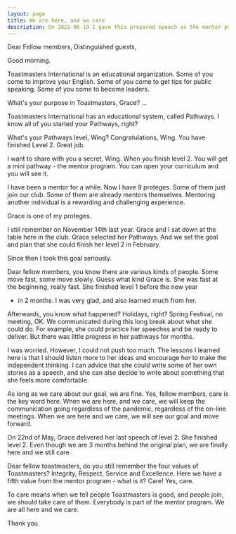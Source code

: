 ```yaml
---
layout: page
title: We are here, and we care
description: On 2022-06-19 I gave this prepared speech as the mentor pathways project.
---
```



Dear Fellow members,
Distinguished guests,

Good morning.

Toastmasters International is an educational organization. Some of you
come to improve your English. Some of you come to get tips for public
speaking. Some of you come to become leaders.

What's your purpose in Toastmasters, Grace?
...

Toastmasters International has an educational system, called Pathways.
I know all of you started your Pathways, right?

What's your Pathways level, Wing?
Congratulations, Wing. You have finished Level 2. Great job.

I want to share with you a secret, Wing. When you finish level 2. You will
get a mini pathway - the mentor program. You can open your curriculum and
you will see it.

I have been a mentor for a while. Now I have 9 proteges. Some of them
just join our club. Some of them are already mentors themselves. Mentoring
another individual is a rewarding and challenging experience.

Grace is one of my proteges.

I still remember on November 14th last year. Grace and I sat down at the
table here in the club. Grace selected her Pathways. And we set the goal
and plan that she could finish her level 2 in February.

Since then I took this goal seriously.

Dear fellow members, you know there are various kinds of people.
Some move fast, some move slowly. Guess what kind Grace is. She was fast
at the beginning, really fast. She finished level 1 before the new year
- in 2 months. I was very glad, and also learned much from her.

Afterwards, you know what happened? Holidays, right? Spring Festival, no
meeting, OK. We communicated during this long break about what she could
do. For example, she could practice her speeches and be ready to deliver.
But there was little progress in her pathways for months.

I was worried. However, I could not push too much. The lessons I learned
here is that I should listen more to her ideas and encourage her to make
the independent thinking. I can advice that she could write some of her
own stories as a speech, and she can also decide to write about something
that she feels more comfortable.

As long as we care about our goal, we are fine. Yes, fellow members, care
is the key word here. When we are here, and we care, we will keep the
communication going regardless of the pandemic, regardless of the on-line
meetings. When we are here and we care, we will see our goal and move
forward.

On 22nd of May, Grace delivered her last speech of level 2. She finished
level 2. Even though we are 3 months behind the original plan, we are
finally here and we still care.

Dear fellow toastmasters, do you still remember the four values of
Toastmasters? Integrity, Respect, Service and Excellence. Here we have
a fifth value from the mentor program - what is it? Care! Yes, care.

To care means when we tell people Toastmasters is good, and people join,
we should take care of them. Everybody is part of the mentor program.
We are all here and we care.

Thank you.
